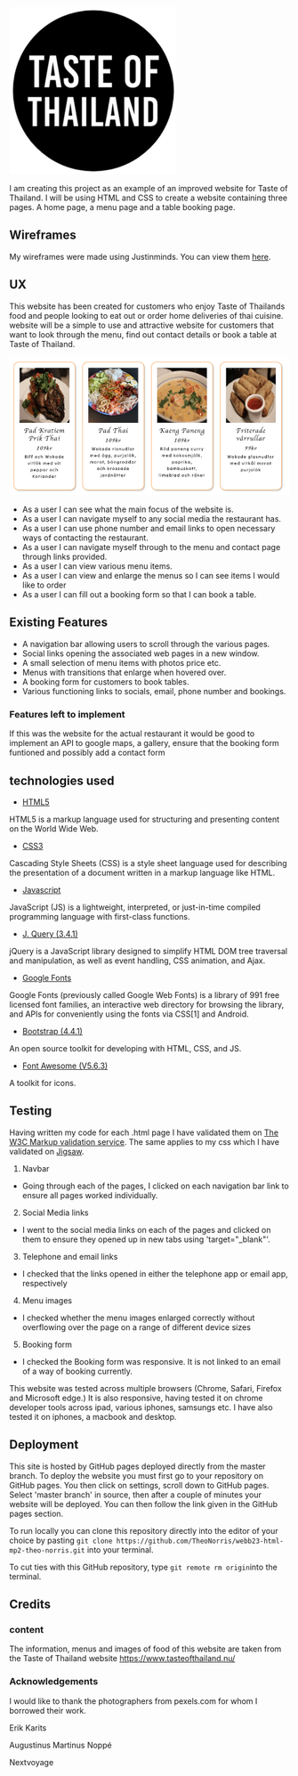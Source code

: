 ![Taste of Thailand](/assets/images/tastelogo.png)



I am creating this project as an example of an improved website for Taste of Thailand. I will be using HTML and CSS to create a website 
containing three pages. A home page, a menu page and a table booking page.

## Wireframes

My wireframes were made using Justinminds. You can view them [here](assets/readme-documents/thai-wireframes.pdf).

 ## UX
 
 This website has been created for customers who enjoy Taste of Thailands food and people looking to eat out or order home deliveries of thai cuisine. website will be a simple to use and attractive website for customers that want to look through the menu, find out contact details or book a table at Taste of Thailand.  

 ![menu items](/assets/readme-documents/menuitems.png)

 * As a user I can see what the main focus of the website is.
 * As a user I can navigate myself to any social media the restaurant has.
 * As a user I can use phone number and email links to open necessary ways of contacting the restaurant.
 * As a user I can navigate myself through to the menu and contact page through links provided.
 * As a user I can view various menu items.
 * As a user I can view and enlarge the menus so I can see items I would like to order
 * As a user I can fill out a booking form so that I can book a table.
 
## Existing Features

 * A navigation bar allowing users to scroll through the various pages.
 * Social links opening the associated web pages in a new window.
 * A small selection of menu items with photos price etc.
 * Menus with transitions that enlarge when hovered over.
 * A booking form for customers to book tables.
 * Various functioning links to socials, email, phone number and bookings.

 ### Features left to implement

 If this was the website for the actual restaurant it would be good to implement an API to google maps, a gallery, ensure that the booking form funtioned and possibly add a contact form
 
## technologies used

* [HTML5](https://en.wikipedia.org/wiki/HTML5)

HTML5 is a markup language used for structuring and presenting content on the World Wide Web.

* [CSS3](https://en.wikipedia.org/wiki/Cascading_Style_Sheets)

Cascading Style Sheets (CSS) is a style sheet language used for describing the presentation of a document written in a markup language like HTML.

* [Javascript](https://en.wikipedia.org/wiki/JavaScript)

JavaScript (JS) is a lightweight, interpreted, or just-in-time compiled programming language with first-class functions.

* [J. Query (3.4.1)](https://jquery.com/download/)

jQuery is a JavaScript library designed to simplify HTML DOM tree traversal and manipulation, as well as event handling, CSS animation, and Ajax.

* [Google Fonts](https://fonts.google.com/)

Google Fonts (previously called Google Web Fonts) is a library of 991 free licensed font families, an interactive web directory for browsing the library, 
and APIs for conveniently using the fonts via CSS[1] and Android.

* [Bootstrap (4.4.1)](https://getbootstrap.com/)

An open source toolkit for developing with HTML, CSS, and JS.

* [Font Awesome (V5.6.3)](https://fontawesome.com/)

A toolkit for icons.

## Testing

Having written my code for each .html page I have validated them on [The W3C Markup validation service](https://validator.w3.org/).
The same applies to my css which I have validated on [Jigsaw](https://jigsaw.w3.org/css-validator/).

1. Navbar
* Going through each of the pages, I clicked on each navigation bar link to ensure all pages worked individually.

2. Social Media links
- I went to the social media links on each of the pages and clicked on them to ensure they opened up in new tabs using 'target="_blank"'.

3. Telephone and email links
- I checked that the links opened in either the telephone app or email app, respectively

4. Menu images
- I checked whether the menu images enlarged correctly without overflowing over the page on a range of different device sizes

5. Booking form
- I checked the Booking form was responsive. It is not linked to an email of a way of booking currently.

This website was tested across multiple browsers (Chrome, Safari, Firefox and Microsoft edge.) It is also responsive, having
tested it on chrome developer tools across ipad, various iphones, samsungs etc. I have also tested it on iphones, a macbook
and desktop.

## Deployment

This site is hosted by GitHub pages deployed directly from the master branch. To deploy the website you must first go to your repository on 
GitHub pages. You then click on settings, scroll down to GitHub pages. Select 'master branch' in source, then after a couple of minutes your website
will be deployed. You can then follow the link given in the GitHub pages section.

To run locally you can clone this repository directly into the editor of your choice by pasting `git clone https://github.com/TheoNorris/webb23-html-mp2-theo-norris.git` into your terminal.

To cut ties with this GitHub repository, type `git remote rm origin`into the terminal.

## Credits

### content

The information, menus and images of food of this website are taken from the Taste of Thailand website https://www.tasteofthailand.nu/

### Acknowledgements

I would like to thank the photographers from pexels.com for whom I borrowed their work.

Erik Karits

Augustinus Martinus Noppé 

Nextvoyage





